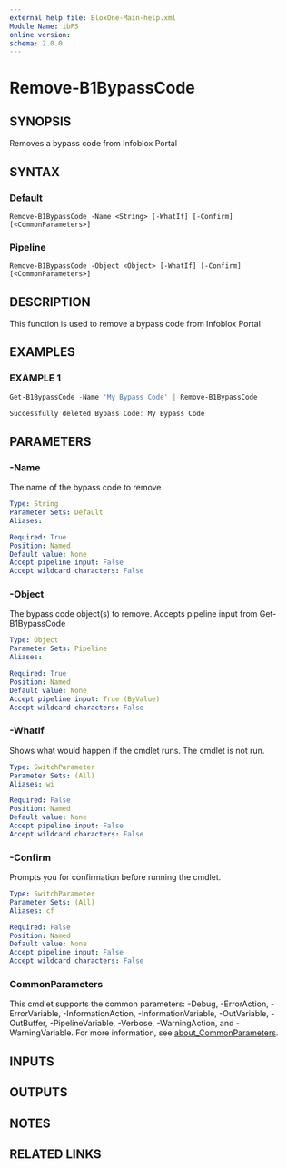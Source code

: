 ```yaml
---
external help file: BloxOne-Main-help.xml
Module Name: ibPS
online version:
schema: 2.0.0
---
```


# Remove-B1BypassCode

## SYNOPSIS
Removes a bypass code from Infoblox Portal

## SYNTAX

### Default
```
Remove-B1BypassCode -Name <String> [-WhatIf] [-Confirm] [<CommonParameters>]
```

### Pipeline
```
Remove-B1BypassCode -Object <Object> [-WhatIf] [-Confirm] [<CommonParameters>]
```

## DESCRIPTION
This function is used to remove a bypass code from Infoblox Portal

## EXAMPLES

### EXAMPLE 1
```powershell
Get-B1BypassCode -Name 'My Bypass Code' | Remove-B1BypassCode

Successfully deleted Bypass Code: My Bypass Code
```

## PARAMETERS

### -Name
The name of the bypass code to remove

```yaml
Type: String
Parameter Sets: Default
Aliases:

Required: True
Position: Named
Default value: None
Accept pipeline input: False
Accept wildcard characters: False
```

### -Object
The bypass code object(s) to remove.
Accepts pipeline input from Get-B1BypassCode

```yaml
Type: Object
Parameter Sets: Pipeline
Aliases:

Required: True
Position: Named
Default value: None
Accept pipeline input: True (ByValue)
Accept wildcard characters: False
```

### -WhatIf
Shows what would happen if the cmdlet runs.
The cmdlet is not run.

```yaml
Type: SwitchParameter
Parameter Sets: (All)
Aliases: wi

Required: False
Position: Named
Default value: None
Accept pipeline input: False
Accept wildcard characters: False
```

### -Confirm
Prompts you for confirmation before running the cmdlet.

```yaml
Type: SwitchParameter
Parameter Sets: (All)
Aliases: cf

Required: False
Position: Named
Default value: None
Accept pipeline input: False
Accept wildcard characters: False
```

### CommonParameters
This cmdlet supports the common parameters: -Debug, -ErrorAction, -ErrorVariable, -InformationAction, -InformationVariable, -OutVariable, -OutBuffer, -PipelineVariable, -Verbose, -WarningAction, and -WarningVariable. For more information, see [about_CommonParameters](http://go.microsoft.com/fwlink/?LinkID=113216).

## INPUTS

## OUTPUTS

## NOTES

## RELATED LINKS
